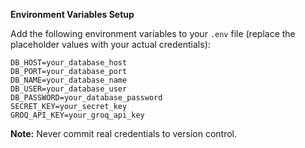 **Environment Variables Setup**

Add the following environment variables to your `.env` file (replace the placeholder values with your actual credentials):

```env
DB_HOST=your_database_host
DB_PORT=your_database_port
DB_NAME=your_database_name
DB_USER=your_database_user
DB_PASSWORD=your_database_password
SECRET_KEY=your_secret_key
GROQ_API_KEY=your_groq_api_key
```

**Note:** Never commit real credentials to version control.